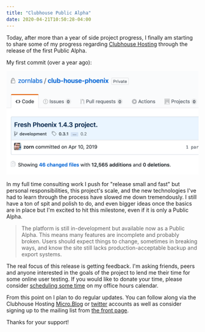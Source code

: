 ```yaml
---
title: "Clubhouse Public Alpha"
date: 2020-04-21T10:50:28-04:00
---
```


Today, after more than a year of side project progress, I finally am starting to share some of my progress regarding [Clubhouse Hosting](https://clubhouse.host/) through the release of the first Public Alpha.

My first commit (over a year ago):

![Screenshot of my first commit.](first-commit.png)

In my full time consulting work I push for "release small and fast" but personal responsibilities, this project's scale, and the new technologies I've had to learn through the process have slowed me down tremendously. I still have a ton of spit and polish to do, and even bigger ideas once the basics are in place but I'm excited to hit this milestone, even if it is only a Public Alpha.

> The platform is still in-development but available now as a Public Alpha. This means many features are incomplete and probably broken. Users should expect things to change, sometimes in breaking ways, and know the site still lacks production-acceptable backup and export systems.

The real focus of this release is getting feedback. I'm asking friends, peers and anyone interested in the goals of the project to lend me their time for some online user testing. If you would like to donate your time, please consider [scheduling some time](https://calendly.com/zorn/open-meeting) on my office hours calendar.

From this point on I plan to do regular updates. You can follow along via the Clubhouse Hosting [Micro.Blog](https://micro.blog/clubhousehost) or [twitter](https://twitter.com/clubhousehost) accounts as well as consider signing up to the mailing list from [the front page](https://clubhouse.host).

Thanks for your support!
